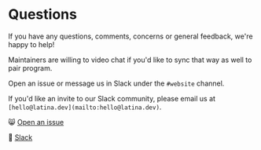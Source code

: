 # Questions

If you have any questions, comments, concerns or general feedback, we're happy to help!

Maintainers are willing to video chat if you'd like to sync that way as well to pair program.

Open an issue or message us in Slack under the `#website` channel.

If you'd like an invite to our Slack community, please email us at `[hello@latina.dev](mailto:hello@latina.dev)`.

😸 [Open an issue](https://github.com/Latina-Dev/latina-dev/issues/new/choose)

👾 [Slack](https://latinadev.slack.com)

